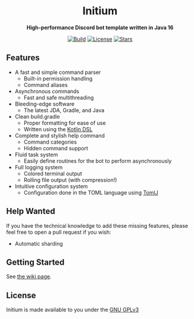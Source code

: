 <div align="center">
<h1>Initium</h1>
<b>High-performance Discord bot template written in Java 16</b>

[![Build](https://img.shields.io/github/workflow/status/zorroware/initium/Gradle%20CI?style=for-the-badge)](https://github.com/zorroware/initium/actions)
[![License](https://img.shields.io/github/license/zorroware/initium?style=for-the-badge)](LICENSE)
[![Stars](https://img.shields.io/github/stars/zorroware/initium?style=for-the-badge)](https://github.com/zorroware/initium/stargazers)

</div>

## Features
* A fast and simple command parser
  * Built-in permission handling
  * Command aliases
* Asynchronous commands
  * Fast and safe multithreading
* Bleeding-edge software
  * The latest JDA, Gradle, and Java
* Clean build.gradle
  * Proper formatting for ease of use
  * Written using the [Kotlin DSL](https://docs.gradle.org/current/userguide/kotlin_dsl.html)
* Complete and stylish help command
  * Command categories
  * Hidden command support
* Fluid task system
  * Easily define routines for the bot to perform asynchronously
* Full logging system
  * Colored terminal output
  * Rolling file output (with compression!)
* Intuitive configuration system
  * Configuration done in the TOML language using [TomlJ](https://github.com/tomlj/tomlj)

## Help Wanted
If you have the technical knowledge to add these missing features, please feel free to open a pull request if you wish:
* Automatic sharding

## Getting Started
See [the wiki page](https://github.com/zorroware/initium/wiki/Getting-Started).

## License
Initium is made available to you under the [GNU GPLv3](https://www.gnu.org/licenses/gpl-3.0.en.html)
